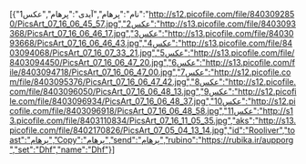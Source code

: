 [{"نام":"پرهام","آیدی":"پرهام","عکس1":"http://s12.picofile.com/file/8403092850/PicsArt_07_16_06_45_57.jpg","عکس2":"http://s13.picofile.com/file/8403093368/PicsArt_07_16_06_46_17.jpg","عکس3":"http://s13.picofile.com/file/8403093668/PicsArt_07_16_06_46_43.jpg","عکس4":"http://s13.picofile.com/file/8403094068/PicsArt_07_16_07_33_21.jpg","عکس5":"http://s13.picofile.com/file/8403094450/PicsArt_07_16_06_47_20.jpg","عکس6":"http://s13.picofile.com/file/8403094718/PicsArt_07_16_06_47_00.jpg","عکس7":"http://s12.picofile.com/file/8403095376/PicsArt_07_16_06_47_42.jpg","عکس8":"http://s12.picofile.com/file/8403096050/PicsArt_07_16_06_48_13.jpg","عکس9":"http://s12.picofile.com/file/8403096934/PicsArt_07_16_06_48_37.jpg","عکس10":"http://s12.picofile.com/file/8403096918/PicsArt_07_16_06_48_58.jpg","عکس11":"http://s13.picofile.com/file/8403110834/PicsArt_07_16_11_05_35.jpg","aks":"http://s13.picofile.com/file/8402170826/PicsArt_07_05_04_13_14.jpg","id":"Rooliver","toast":"پرهام","Copy":"پرهام","send":"پرهام","rubino":"https://rubika.ir/aupporg","set":"Dhf","name":"Dhf"}]
